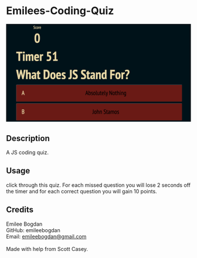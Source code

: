 # Emilees-Coding-Quiz

<img src="./gamescreenshot.png" alt="App screenshot">

## Description

A JS coding quiz.


## Usage

click through this quiz. For each missed question you will lose 2 seconds off the timer and for each correct question you will gain 10 points. 

## Credits

Emilee Bogdan <br>
GitHub: emileebogdan <br>
Email: emileebogdan@gmail.com <br>
<br>
Made with help from Scott Casey.
